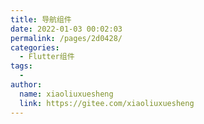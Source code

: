 ```yaml
---
title: 导航组件
date: 2022-01-03 00:02:03
permalink: /pages/2d0428/
categories:
  - Flutter组件
tags:
  - 
author: 
  name: xiaoliuxuesheng
  link: https://gitee.com/xiaoliuxuesheng
---
```

